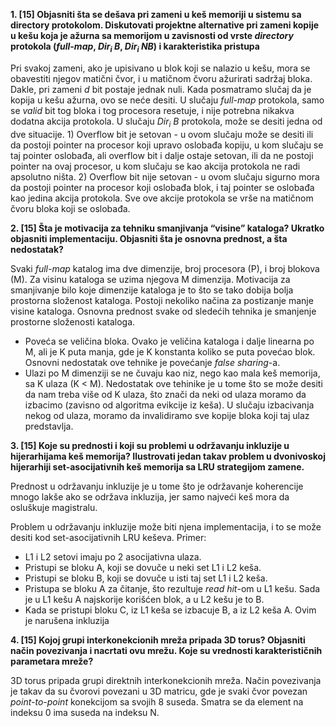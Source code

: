 **1. [15] Objasniti šta se dešava pri zameni u keš memoriji u sistemu sa directory protokolom. Diskutovati projektne alternative pri zameni kopije u kešu koja je ažurna sa memorijom u zavisnosti od vrste _directory_ protokola (_full-map_, _Dir<sub>i</sub> B_, _Dir<sub>i</sub> NB_) i karakteristika pristupa**

Pri svakoj zameni, ako je upisivano u blok koji se nalazio u kešu, mora se obavestiti njegov matični čvor, i u matičnom čvoru ažurirati sadržaj bloka. Dakle, pri zameni _d_ bit postaje jednak nuli. Kada posmatramo slučaj da je kopija u kešu ažurna, ovo se neće desiti. U slučaju _full-map_ protokola, samo se _valid_ bit tog bloka i tog procesora resetuje, i nije potrebna nikakva dodatna akcija protokola. U slučaju _Dir<sub>i</sub> B_ protokola, može se desiti jedna od dve situacije. 1) Overflow bit je setovan - u ovom slučaju može se desiti ili da postoji pointer na procesor koji upravo oslobađa kopiju, u kom slučaju se taj pointer oslobađa, ali overflow bit i dalje ostaje setovan, ili da ne postoji pointer na ovaj procesor, u kom slučaju se kao akcija protokola ne radi apsolutno ništa. 2) Overflow bit nije setovan - u ovom slučaju sigurno mora da postoji pointer na procesor koji oslobađa blok, i taj pointer se oslobađa kao jedina akcija protokola. Sve ove akcije protokola se vrše na matičnom čvoru bloka koji se oslobađa.

**2. [15] Šta je motivacija za tehniku smanjivanja “visine” kataloga? Ukratko objasniti implementaciju. Objasniti šta je osnovna prednost, a šta nedostatak?**

Svaki _full-map_ katalog ima dve dimenzije, broj procesora (P), i broj blokova (M). Za visinu kataloga se uzima njegova M dimenzija. Motivacija za smanjivanje bilo koje dimenzije kataloga je to što se tako dobija bolja prostorna složenost kataloga. Postoji nekoliko načina za postizanje manje visine kataloga. Osnovna prednost svake od sledećih tehnika je smanjenje prostorne složenosti kataloga.

- Poveća se veličina bloka. Ovako je veličina kataloga i dalje linearna po M, ali je K puta manja, gde je K konstanta koliko se puta povećao blok. Osnovni nedostatak ove tehnike je povećanje _false sharing_-a.
- Ulazi po M dimenziji se ne čuvaju kao niz, nego kao mala keš memorija, sa K ulaza (K < M). Nedostatak ove tehinike je u tome što se može desiti da nam treba više od K ulaza, što znači da neki od ulaza moramo da izbacimo (zavisno od algoritma evikcije iz keša). U slučaju izbacivanja nekog od ulaza, moramo da invalidiramo sve kopije bloka koji taj ulaz predstavlja.

**3. [15] Koje su prednosti i koji su problemi u održavanju inkluzije u hijerarhijama keš memorija? Ilustrovati jedan takav problem u dvonivoskoj hijerarhiji set-asocijativnih keš memorija sa LRU strategijom zamene.**

Prednost u održavanju inkluzije je u tome što je održavanje koherencije mnogo lakše ako se održava inkluzija, jer samo najveći keš mora da osluškuje magistralu.

Problem u održavanju inkluzije može biti njena implementacija, i to se može desiti kod set-asocijativnih LRU keševa. Primer:

- L1 i L2 setovi imaju po 2 asocijativna ulaza.
- Pristupi se bloku A, koji se dovuče u neki set L1 i L2 keša.
- Pristupi se bloku B, koji se dovuče u isti taj set L1 i L2 keša.
- Pristupa se bloku A za čitanje, što rezultuje _read hit_-om u L1 kešu. Sada je u L1 kešu A najskorije korišćen blok, a u L2 kešu je to B.
- Kada se pristupi bloku C, iz L1 keša se izbacuje B, a iz L2 keša A. Ovim je narušena inkluzija

**4. [15] Kojoj grupi interkonekcionih mreža pripada 3D torus? Objasniti način povezivanja i nacrtati ovu mrežu. Koje su vrednosti karakterističnih parametara mreže?**

3D torus pripada grupi direktnih interkonekcionih mreža. Način povezivanja je takav da su čvorovi povezani u 3D matricu, gde je svaki čvor povezan _point-to-point_ konekcijom sa svojih 8 suseda. Smatra se da element na indeksu 0 ima suseda na indeksu N.
